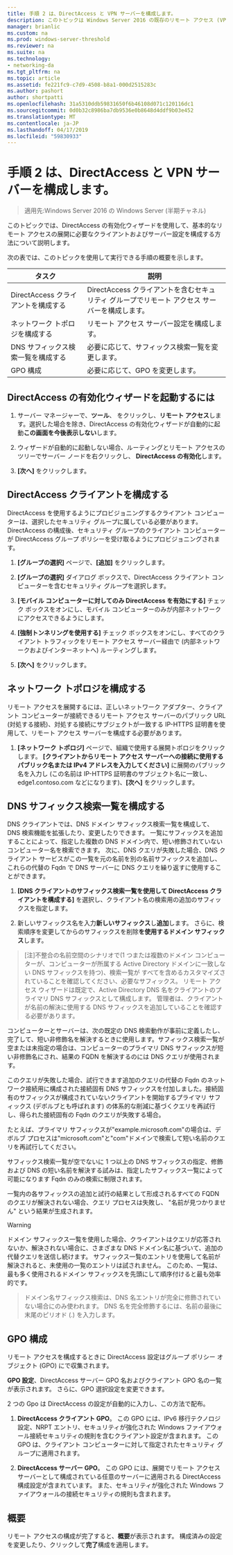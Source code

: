```yaml
---
title: 手順 2 は、DirectAccess と VPN サーバーを構成します。
description: このトピックは Windows Server 2016 の既存のリモート アクセス (VPN) のデプロイ ガイド追加 DirectAccess の一部です。
manager: brianlic
ms.custom: na
ms.prod: windows-server-threshold
ms.reviewer: na
ms.suite: na
ms.technology:
- networking-da
ms.tgt_pltfrm: na
ms.topic: article
ms.assetid: fe221fc9-c7d9-4508-b8a1-000d2515283c
ms.author: pashort
author: shortpatti
ms.openlocfilehash: 31a5310ddb59831650f6b46108d071c120116dc1
ms.sourcegitcommit: 0d0b32c8986ba7db9536e0b8648d4ddf9b03e452
ms.translationtype: MT
ms.contentlocale: ja-JP
ms.lasthandoff: 04/17/2019
ms.locfileid: "59830933"
---
```

#  <a name="step-2-configure-the-directaccess-vpn-server"></a>手順 2 は、DirectAccess と VPN サーバーを構成します。

>適用先:Windows Server 2016 の Windows Server (半期チャネル)

このトピックでは、DirectAccess の有効化ウィザードを使用して、基本的なリモート アクセスの展開に必要なクライアントおよびサーバー設定を構成する方法について説明します。

次の表では、このトピックを使用して実行できる手順の概要を示します。

|タスク       |説明|
|-----------|-----------|
|DirectAccess クライアントを構成する|DirectAccess クライアントを含むセキュリティ グループでリモート アクセス サーバーを構成します。|
|ネットワーク トポロジを構成する|リモート アクセス サーバー設定を構成します。|
|DNS サフィックス検索一覧を構成する|必要に応じて、サフィックス検索一覧を変更します。|
|GPO 構成|必要に応じて、GPO を変更します。|

## <a name="to-start-the-enable-directacces-wizard"></a>DirectAccess の有効化ウィザードを起動するには

1. サーバー マネージャーで、**ツール**、 をクリックし、**リモート アクセス**します。選択した場合を除き、DirectAccess の有効化ウィザードが自動的に起動**この画面を今後表示しない**します。 

2. ウィザードが自動的に起動しない場合、ルーティングとリモート アクセスのツリーでサーバー ノードを右クリックし、 **DirectAccess の有効化**します。

3. **[次へ]** をクリックします。

## <a name="configure-directaccess-clients"></a>DirectAccess クライアントを構成する

DirectAccess を使用するようにプロビジョニングするクライアント コンピューターは、選択したセキュリティ グループに属している必要があります。 DirectAccess の構成後、セキュリティ グループのクライアント コンピューターが DirectAccess グループ ポリシーを受け取るようにプロビジョニングされます。

1. **[グループの選択]** ページで、**[追加]** をクリックします。

2. **[グループの選択]** ダイアログ ボックスで、DirectAccess クライアント コンピューターを含むセキュリティ グループを選択します。

3. **[モバイル コンピューターに対してのみ DirectAccess を有効にする]** チェック ボックスをオンにし、モバイル コンピューターのみが内部ネットワークにアクセスできるようにします。

4. **[強制トンネリングを使用する]** チェック ボックスをオンにし、すべてのクライアント トラフィックをリモート アクセス サーバー経由で (内部ネットワークおよびインターネットへ) ルーティングします。

5. **[次へ]** をクリックします。

## <a name="configure-the-network-topology"></a>ネットワーク トポロジを構成する

リモート アクセスを展開するには、正しいネットワーク アダプター、クライアント コンピューターが接続できるリモート アクセス サーバーのパブリック URL (対処する接続)、対処する接続にサブジェクトが一致する IP-HTTPS 証明書を使用して、リモート アクセス サーバーを構成する必要があります。

1. **[ネットワーク トポロジ]** ページで、組織で使用する展開トポロジをクリックします。 **[クライアントからリモート アクセス サーバーへの接続に使用するパブリック名または IPv4 アドレスを入力してください]** に展開のパブリック名を入力し (この名前は IP-HTTPS 証明書のサブジェクト名に一致し、edge1.contoso.com などになります)、**[次へ]** をクリックします。

## <a name="configure-the-dns-suffix-search-list"></a>DNS サフィックス検索一覧を構成する

DNS クライアントでは、DNS ドメイン サフィックス検索一覧を構成して、DNS 検索機能を拡張したり、変更したりできます。 一覧にサフィックスを追加することによって、指定した複数の DNS ドメイン内で、短い修飾されていないコンピューター名を検索できます。 次に、DNS クエリが失敗した場合、DNS クライアント サービスがこの一覧を元の名前を別の名前サフィックスを追加し、これらの代替の Fqdn で DNS サーバーに DNS クエリを繰り返すに使用することができます。

1. **[DNS クライアントのサフィックス検索一覧を使用して DirectAccess クライアントを構成する]** を選択し、クライアント名の検索用の追加のサフィックスを指定します。

2. 新しいサフィックス名を入力**新しいサフィックス**し**追加**します。 さらに、検索順序を変更してからのサフィックスを削除**を使用するドメイン サフィックス**します。

>[注]不整合の名前空間のシナリオで\(1 つまたは複数のドメイン コンピューターが、コンピューターが所属する Active Directory ドメインに一致しない DNS サフィックスを持つ\)、検索一覧が すべてを含めるカスタマイズされていることを確認してください、必要なサフィックス。 リモート アクセス ウィザードは既定で、Active Directory DNS 名をクライアントのプライマリ DNS サフィックスとして構成します。 管理者は、クライアントが名前の解決に使用する DNS サフィックスを追加していることを確認する必要があります。

コンピューターとサーバーは、次の既定の DNS 検索動作が事前に定義したし、完了して、短い非修飾名を解決するときに使用します。サフィックス検索一覧が空または未指定の場合は、コンピューターのプライマリ DNS サフィックスが短い非修飾名にされ、結果の FQDN を解決するのには DNS クエリが使用されます。 

このクエリが失敗した場合、試行できます追加のクエリの代替の Fqdn のネットワーク接続用に構成された接続固有 DNS サフィックスを付加しました。接続固有のサフィックスが構成されていないクライアントを開始するプライマリ サフィックス (デボルブとも呼ばれます) の体系的な削減に基づくクエリを再試行し、得られた接続固有の Fqdn のクエリが失敗する場合。

たとえば、プライマリ サフィックスが"example.microsoft.com"の場合は、デボルブ プロセスは"microsoft.com"と"com"ドメインで検索して短い名前のクエリを再試行してください。

サフィックス検索一覧が空でないに 1 つ以上の DNS サフィックスの指定、修飾および DNS の短い名前を解決する試みは、指定したサフィックス一覧によって可能になります Fqdn のみの検索に制限されます。 

一覧内の各サフィックスの追加と試行の結果として形成されるすべての FQDN のクエリが解決されない場合、クエリ プロセスは失敗し、 "名前が見つかりません" という結果が生成されます。 

>[!WARNING]
>ドメイン サフィックス一覧を使用した場合、クライアントはクエリが応答されないか、解決されない場合に、さまざまな DNS ドメイン名に基づいて、追加の代替クエリを送信し続けます。 サフィックス一覧のエントリを使用して名前が解決されると、未使用の一覧のエントリは試されません。 このため、一覧は、最も多く使用されるドメイン サフィックスを先頭にして順序付けると最も効率的です。

>ドメイン名サフィックス検索は、DNS 名エントリが完全に修飾されていない場合にのみ使われます。 DNS 名を完全修飾するには、名前の最後に末尾のピリオド (.) を入力します。

## <a name="gpo-configuration"></a>GPO 構成

リモート アクセスを構成するときに DirectAccess 設定はグループ ポリシー オブジェクト (GPO) にで収集されます。 

**GPO 設定**、DirectAccess サーバー GPO 名およびクライアント GPO 名の一覧が表示されます。 さらに、GPO 選択設定を変更できます。

2 つの Gpo は DirectAccess の設定が自動的に入力し、この方法で配布。

1. **DirectAccess クライアント GPO**。 この GPO には、IPv6 移行テクノロジ設定、NRPT エントリ、セキュリティが強化された Windows ファイアウォール接続セキュリティの規則を含むクライアント設定が含まれます。 この GPO は、クライアント コンピューターに対して指定されたセキュリティ グループに適用されます。

2. **DirectAccess サーバー GPO**。 この GPO には、展開でリモート アクセス サーバーとして構成されている任意のサーバーに適用される DirectAccess 構成設定が含まれています。 また、セキュリティが強化された Windows ファイアウォールの接続セキュリティの規則も含まれます。

## <a name="summary"></a>概要

リモート アクセスの構成が完了すると、**概要**が表示されます。 構成済みの設定を変更したり、クリックして**完了**構成を適用します。
